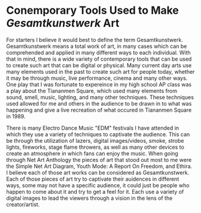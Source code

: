 # **Conemporary Tools Used to Make** ***Gesamtkunstwerk*** **Art**

For starters I believe it would best to define the term Gesamtkunstwerk. 
Gesamtkunstwerk means a total work of art, in many cases which can be comprehended and applied in many different ways to each individual. 
With that in mind, there is a wide variety of contemporary tools that can be used to create such art that can be digital or physical.
Many current day arts use many elements used in the past to create such art for people today, whether it may be through music, live performance, cinema and many other ways. 
One play that I was fortunate to expereince in my high school AP class was a play about the Tiananmen Square, which used many elements from sound, smell, music, lighting, and many other techniques.
These techniques used allowed for me and others in the audience to be drawn in to what was happening and give a live recreation of what occured in Tiananmen Square in 1989. 

There is many Electro Dance Music "EDM" festivals I have attended in which they use a variety of techniques to captivate the audience. 
This can be through the utilization of lazers, digital images/videos, smoke, strobe lights, fireworks, stage flame throwers, as well as many other devices to create an atmosphere in which fans can enjoy the music.
When going through Net Art Anthology the pieces of art that stood out most to me were the Simple Net Art Diagram, Youth Mode: A Report On Freedom, and Ethira. 
I believe each of those art works can be considered as Gesamtkunstwerk. 
Each of those pieces of art try to captivate their auidences in different ways, some may not have a specific audience, it could just be people who happen to come about it and try to get a feel for it.
Each use a variety of digital images to lead the viewers through a vision in the lens of the creator/artist. 

<!--                         |*\_/*|________
  |  ___________  |     .-.     .-.      ||_/-\_|______  |
  | |           | |    .****. .****.     | |           | |
  | |   0   0   | |    .*****.*****.     | |   0   0   | |
  | |     -     | |     .*********.      | |     -     | |
  | |   \___/   | |      .*******.       | |   \___/   | |
  | |___     ___| |       .*****.        | |___________| |
  |_____|\_/|_____|        .***.         |_______________|
    _|__|/ \|_|_.............*.............._|________|_
   / ********** \                          / ********** \
 /  ************  \                      /  ************  \
--------------------                    --------------------
-->

